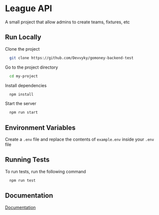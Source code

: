 # League API

A small project that allow admins to create teams, fixtures, etc

## Run Locally

Clone the project

```bash
  git clone https://github.com/Devvyky/gomoney-backend-test
```

Go to the project directory

```bash
  cd my-project
```

Install dependencies

```bash
  npm install
```

Start the server

```bash
  npm run start
```

## Environment Variables

Create a `.env` file and replace the contents of `example.env` inside your `.env` file

## Running Tests

To run tests, run the following command

```bash
  npm run test
```

## Documentation

[Documentation](https://documenter.getpostman.com/view/9742220/VUjLLSoa)
